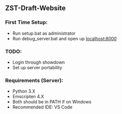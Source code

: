 ## ZST-Draft-Website

### First Time Setup:
- Run setup.bat as administrator
- Run debug_server.bat and open up [localhost:8000](http://localhost:8000)

### TODO:
- Login through showdown
- Set up server portability

### Requirements (Server):
- Python 3.X
- Emscripten 4.X
- Both should be in PATH if on Windows
- Recommended IDE: VS Code
